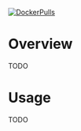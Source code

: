 [![DockerPulls](https://img.shields.io/docker/pulls/radcheb/rstudio-server-docker.svg)](https://registry.hub.docker.com/u/radcheb/rstudio-server-docker/)

# Overview

TODO

# Usage

TODO
